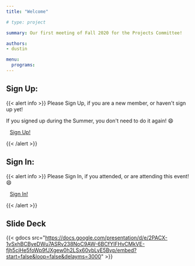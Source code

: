 ```yaml
---
title: "Welcome"

# type: project

summary: Our first meeting of Fall 2020 for the Projects Committee! 

authors:
- dustin

menu:
  programs:
---
```

## Sign Up:

{{< alert info >}}
Please Sign Up, if you are a new member, or haven't sign up yet!

If you signed up during the Summer, you don't need to do it again! :smile:

<a class="btn btn-light btn-lg" href="https://ucfacmw.org/sign-up" role="button">
<i class="fas fa-file-alt" style="padding-right: 10px;"></i>  Sign Up!</a>

{{< /alert >}}

## Sign In:

{{< alert info >}}
Please Sign In, if you attended, or are attending this event! :smile:

<a class="btn btn-light btn-lg" href="https://ucfacmw.org/sign-in" role="button">
<i class="fas fa-file-alt" style="padding-right: 10px;"></i>  Sign In!</a>

{{< /alert >}}

## Slide Deck

{{< gdocs src="https://docs.google.com/presentation/d/e/2PACX-1vSxhBCByeDWu7ASRv238NoC9AW-6BCfYIFHvCMkVE-fjh5cjHe5foWp9fJXgew0h2LSx60vbLyE5Bvp/embed?start=false&loop=false&delayms=3000" >}} 

